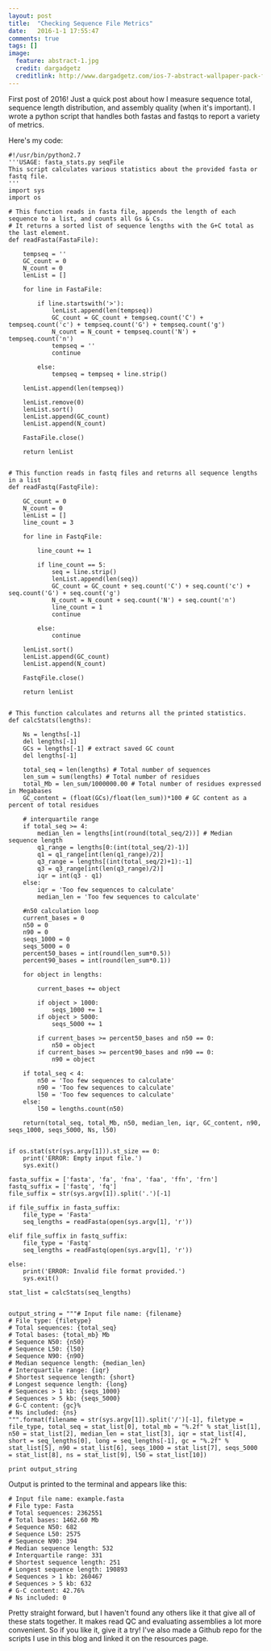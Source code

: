```yaml
---
layout: post
title:  "Checking Sequence File Metrics"
date:   2016-1-1 17:55:47
comments: true
tags: []
image:
  feature: abstract-1.jpg
  credit: dargadgetz
  creditlink: http://www.dargadgetz.com/ios-7-abstract-wallpaper-pack-for-iphone-5-and-ipod-touch-retina/
---
```


First post of 2016!  Just a quick post about how I measure sequence total, sequence length distribution, and assembly quality (when it's 
important).  I wrote a python script that handles both fastas and fastqs to report a variety of metrics.

Here's my code:


	#!/usr/bin/python2.7
	'''USAGE: fasta_stats.py seqFile 
	This script calculates various statistics about the provided fasta or fastq file.
	'''
	import sys
	import os

	# This function reads in fasta file, appends the length of each sequence to a list, and counts all Gs & Cs.
	# It returns a sorted list of sequence lengths with the G+C total as the last element.
	def readFasta(FastaFile):
	
		tempseq = ''
		GC_count = 0
		N_count = 0
		lenList = []

		for line in FastaFile: 
	
			if line.startswith('>'): 
				lenList.append(len(tempseq))
				GC_count = GC_count + tempseq.count('C') + tempseq.count('c') + tempseq.count('G') + tempseq.count('g')
				N_count = N_count + tempseq.count('N') + tempseq.count('n')
				tempseq = ''
				continue

			else:
				tempseq = tempseq + line.strip()
	
		lenList.append(len(tempseq))
	
		lenList.remove(0)
		lenList.sort()
		lenList.append(GC_count)
		lenList.append(N_count)
	
		FastaFile.close()
	
		return lenList


	# This function reads in fastq files and returns all sequence lengths in a list
	def readFastq(FastqFile):
	
		GC_count = 0
		N_count = 0
		lenList = []
		line_count = 3 

		for line in FastqFile: 
		
			line_count += 1
		
			if line_count == 5:
				seq = line.strip()
				lenList.append(len(seq))
				GC_count = GC_count + seq.count('C') + seq.count('c') + seq.count('G') + seq.count('g')
				N_count = N_count + seq.count('N') + seq.count('n')
				line_count = 1
				continue
		
			else:
				continue
		
		lenList.sort()
		lenList.append(GC_count)
		lenList.append(N_count)
	
		FastqFile.close()
	
		return lenList
	
		
	# This function calculates and returns all the printed statistics.
	def calcStats(lengths):
	
		Ns = lengths[-1]
		del lengths[-1]
		GCs = lengths[-1] # extract saved GC count
		del lengths[-1] 
	                  	
		total_seq = len(lengths) # Total number of sequences
		len_sum = sum(lengths) # Total number of residues
		total_Mb = len_sum/1000000.00 # Total number of residues expressed in Megabases
		GC_content = (float(GCs)/float(len_sum))*100 # GC content as a percent of total residues

		# interquartile range
		if total_seq >= 4:
			median_len = lengths[int(round(total_seq/2))] # Median sequence length
			q1_range = lengths[0:(int(total_seq/2)-1)]
			q1 = q1_range[int(len(q1_range)/2)]
			q3_range = lengths[(int(total_seq/2)+1):-1]
			q3 = q3_range[int(len(q3_range)/2)]
			iqr = int(q3 - q1)
		else:
			iqr = 'Too few sequences to calculate'
			median_len = 'Too few sequences to calculate'

		#n50 calculation loop
		current_bases = 0
		n50 = 0
		n90 = 0
		seqs_1000 = 0
		seqs_5000 = 0
		percent50_bases = int(round(len_sum*0.5))
		percent90_bases = int(round(len_sum*0.1))
	
		for object in lengths:
	
			current_bases += object
		
			if object > 1000:
				seqs_1000 += 1
			if object > 5000:
				seqs_5000 += 1
			
			if current_bases >= percent50_bases and n50 == 0:
				n50 = object
			if current_bases >= percent90_bases and n90 == 0:
				n90 = object

		if total_seq < 4:
			n50 = 'Too few sequences to calculate'
			n90 = 'Too few sequences to calculate'
			l50 = 'Too few sequences to calculate'
		else:	
			l50 = lengths.count(n50)

		return(total_seq, total_Mb, n50, median_len, iqr, GC_content, n90, seqs_1000, seqs_5000, Ns, l50)


	if os.stat(str(sys.argv[1])).st_size == 0:
		print('ERROR: Empty input file.')
		sys.exit()

	fasta_suffix = ['fasta', 'fa', 'fna', 'faa', 'ffn', 'frn']
	fastq_suffix = ['fastq', 'fq']
	file_suffix = str(sys.argv[1]).split('.')[-1]

	if file_suffix in fasta_suffix:
		file_type = 'Fasta'	
		seq_lengths = readFasta(open(sys.argv[1], 'r'))  
	
	elif file_suffix in fastq_suffix:	
		file_type = 'Fastq'
		seq_lengths = readFastq(open(sys.argv[1], 'r'))

	else:
		print('ERROR: Invalid file format provided.')
		sys.exit()

	stat_list = calcStats(seq_lengths)


	output_string = """# Input file name: {filename}
	# File type: {filetype}
	# Total sequences: {total_seq}
	# Total bases: {total_mb} Mb
	# Sequence N50: {n50}
	# Sequence L50: {l50}
	# Sequence N90: {n90}
	# Median sequence length: {median_len}
	# Interquartile range: {iqr}
	# Shortest sequence length: {short}
	# Longest sequence length: {long}
	# Sequences > 1 kb: {seqs_1000}
	# Sequences > 5 kb: {seqs_5000}
	# G-C content: {gc}%
	# Ns included: {ns}
	""".format(filename = str(sys.argv[1]).split('/')[-1], filetype = file_type, total_seq = stat_list[0], total_mb = "%.2f" % stat_list[1], n50 = stat_list[2], median_len = stat_list[3], iqr = stat_list[4], short = seq_lengths[0], long = seq_lengths[-1], gc = "%.2f" % stat_list[5], n90 = stat_list[6], seqs_1000 = stat_list[7], seqs_5000 = stat_list[8], ns = stat_list[9], l50 = stat_list[10])

	print output_string


Output is printed to the terminal and appears like this:

	# Input file name: example.fasta
	# File type: Fasta
	# Total sequences: 2362551
	# Total bases: 1462.60 Mb
	# Sequence N50: 682
	# Sequence L50: 2575
	# Sequence N90: 394
	# Median sequence length: 532
	# Interquartile range: 331
	# Shortest sequence length: 251
	# Longest sequence length: 190893
	# Sequences > 1 kb: 260467
	# Sequences > 5 kb: 632
	# G-C content: 42.76%
	# Ns included: 0


Pretty straight forward, but I haven't found any others like it that give all of these stats together.  It makes read 
QC and evaluating assemblies a lot more convenient.  So if you like it, give it a try!  I've also made a Github repo 
for the scripts I use in this blog and linked it on the resources page.



